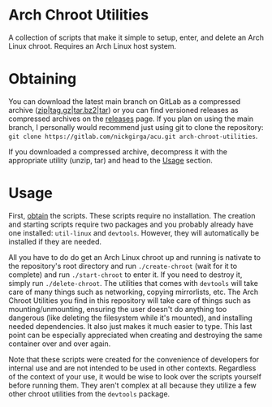 # Arch Chroot Utilities
A collection of scripts that make it simple to setup, enter, and delete an Arch Linux chroot. Requires an Arch Linux host system.

# Obtaining
You can download the latest main branch on GitLab as a compressed archive ([zip](https://gitlab.com/nickgirga/acu/-/archive/main/acu-main.zip)|[tag.gz](https://gitlab.com/nickgirga/acu/-/archive/main/acu-main.tar.gz)|[tar.bz2](https://gitlab.com/nickgirga/acu/-/archive/main/acu-main.tar.bz2)|[tar](https://gitlab.com/nickgirga/acu/-/archive/main/acu-main.tar)) or you can find versioned releases as compressed archives on the [releases](https://gitlab.com/nickgirga/acu/-/releases) page. If you plan on using the main branch, I personally would recommend just using git to clone the repository: `git clone https://gitlab.com/nickgirga/acu.git arch-chroot-utilities`.

If you downloaded a compressed archive, decompress it with the appropriate utility (unzip, tar) and head to the [Usage](#usage) section.

# Usage
First, [obtain](#obtaining) the scripts. These scripts require no installation. The creation and starting scripts require two packages and you probably already have one installed: `util-linux` and `devtools`. However, they will automatically be installed if they are needed.

All you have to do do get an Arch Linux chroot up and running is nativate to the repository's root directory and run `./create-chroot` (wait for it to complete) and run `./start-chroot` to enter it. If you need to destroy it, simply run `./delete-chroot`. The utilities that comes with `devtools` will take care of many things such as networking, copying mirrorlists, etc. The Arch Chroot Utilities you find in this repository will take care of things such as mounting/unmounting, ensuring the user doesn't do anything too dangerous (like deleting the filesystem while it's mounted), and installing needed dependencies. It also just makes it much easier to type. This last point can be especially appreciated when creating and destroying the same container over and over again.

Note that these scripts were created for the convenience of developers for internal use and are not intended to be used in other contexts. Regardless of the context of your use, it would be wise to look over the scripts yourself before running them. They aren't complex at all because they utilize a few other chroot utilities from the `devtools` package.
